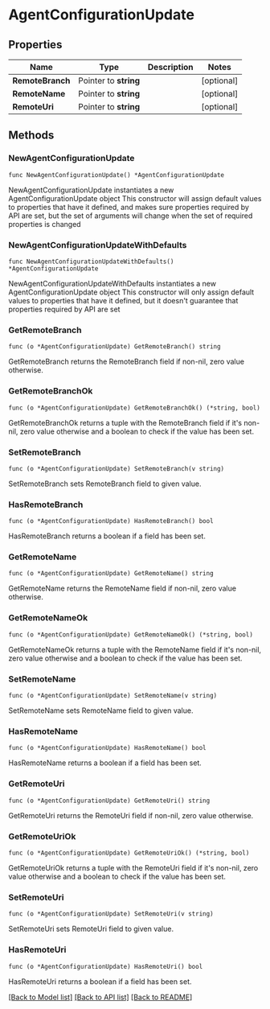 # AgentConfigurationUpdate

## Properties

Name | Type | Description | Notes
------------ | ------------- | ------------- | -------------
**RemoteBranch** | Pointer to **string** |  | [optional] 
**RemoteName** | Pointer to **string** |  | [optional] 
**RemoteUri** | Pointer to **string** |  | [optional] 

## Methods

### NewAgentConfigurationUpdate

`func NewAgentConfigurationUpdate() *AgentConfigurationUpdate`

NewAgentConfigurationUpdate instantiates a new AgentConfigurationUpdate object
This constructor will assign default values to properties that have it defined,
and makes sure properties required by API are set, but the set of arguments
will change when the set of required properties is changed

### NewAgentConfigurationUpdateWithDefaults

`func NewAgentConfigurationUpdateWithDefaults() *AgentConfigurationUpdate`

NewAgentConfigurationUpdateWithDefaults instantiates a new AgentConfigurationUpdate object
This constructor will only assign default values to properties that have it defined,
but it doesn't guarantee that properties required by API are set

### GetRemoteBranch

`func (o *AgentConfigurationUpdate) GetRemoteBranch() string`

GetRemoteBranch returns the RemoteBranch field if non-nil, zero value otherwise.

### GetRemoteBranchOk

`func (o *AgentConfigurationUpdate) GetRemoteBranchOk() (*string, bool)`

GetRemoteBranchOk returns a tuple with the RemoteBranch field if it's non-nil, zero value otherwise
and a boolean to check if the value has been set.

### SetRemoteBranch

`func (o *AgentConfigurationUpdate) SetRemoteBranch(v string)`

SetRemoteBranch sets RemoteBranch field to given value.

### HasRemoteBranch

`func (o *AgentConfigurationUpdate) HasRemoteBranch() bool`

HasRemoteBranch returns a boolean if a field has been set.

### GetRemoteName

`func (o *AgentConfigurationUpdate) GetRemoteName() string`

GetRemoteName returns the RemoteName field if non-nil, zero value otherwise.

### GetRemoteNameOk

`func (o *AgentConfigurationUpdate) GetRemoteNameOk() (*string, bool)`

GetRemoteNameOk returns a tuple with the RemoteName field if it's non-nil, zero value otherwise
and a boolean to check if the value has been set.

### SetRemoteName

`func (o *AgentConfigurationUpdate) SetRemoteName(v string)`

SetRemoteName sets RemoteName field to given value.

### HasRemoteName

`func (o *AgentConfigurationUpdate) HasRemoteName() bool`

HasRemoteName returns a boolean if a field has been set.

### GetRemoteUri

`func (o *AgentConfigurationUpdate) GetRemoteUri() string`

GetRemoteUri returns the RemoteUri field if non-nil, zero value otherwise.

### GetRemoteUriOk

`func (o *AgentConfigurationUpdate) GetRemoteUriOk() (*string, bool)`

GetRemoteUriOk returns a tuple with the RemoteUri field if it's non-nil, zero value otherwise
and a boolean to check if the value has been set.

### SetRemoteUri

`func (o *AgentConfigurationUpdate) SetRemoteUri(v string)`

SetRemoteUri sets RemoteUri field to given value.

### HasRemoteUri

`func (o *AgentConfigurationUpdate) HasRemoteUri() bool`

HasRemoteUri returns a boolean if a field has been set.


[[Back to Model list]](../README.md#documentation-for-models) [[Back to API list]](../README.md#documentation-for-api-endpoints) [[Back to README]](../README.md)


